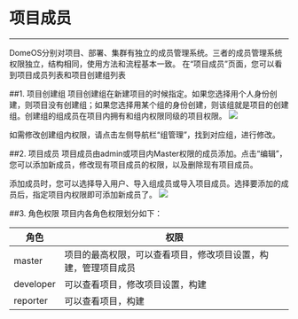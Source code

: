 # 项目成员
---
DomeOS分别对项目、部署、集群有独立的成员管理系统。三者的成员管理系统权限独立，结构相同，使用方法和流程基本一致。
在“项目成员”页面，您可以看到项目成员列表和项目创建组列表

##1. 项目创建组
项目创建组在新建项目的时候指定。如果您选择用个人身份创建，则项目没有创建组；如果您选择用某个组的身份创建，则该组就是项目的创建组。创建组的组成员在项目内拥有和组内权限同级的项目权限。
![](http://881471b33d4f9.cdn.sohucs.com/q_mini/newproject21.jpg)

如需修改创建组内权限，请点击左侧导航栏“组管理”，找到对应组，进行修改。

##2. 项目成员
项目成员由admin或项目内Master权限的成员添加。点击“编辑”，您可以添加新成员，修改现有项目成员的权限，以及删除现有项目成员。

添加成员时，您可以选择导入用户、导入组成员或导入项目成员。选择要添加的成员后，指定项目内权限即可添加新成员了。
![](http://881471b33d4f9.cdn.sohucs.com/q_mini/newproject22.jpg)

##3. 角色权限
项目内各角色权限划分如下：

| 角色 |权限 |
| -- | -- |
| master | 项目的最高权限，可以查看项目，修改项目设置，构建，管理项目成员 |
| developer | 可以查看项目，修改项目设置，构建 |
| reporter | 可以查看项目，构建|
